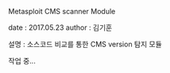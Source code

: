 Metasploit CMS scanner Module

date : 2017.05.23
author : 김기훈

설명 : 소스코드 비교를 통한 CMS version 탐지 모듈

작업 중...